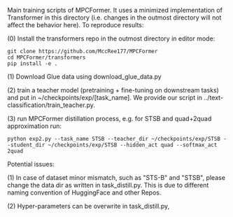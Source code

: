 Main training scripts of MPCFormer. It uses a minimized implementation of Transformer in this directory (i.e. changes in the outmost directory will not affect the behavior here). To reproduce results:

(0) Install the transformers repo in the outmost directory in editor mode:
    
    git clone https://github.com/MccRee177/MPCFormer
    cd MPCFormer/transformers
    pip install -e .

(1) Download Glue data using download_glue_data.py

(2) train a teacher model (pretraining + fine-tuning on downstream tasks) and put in ~/checkpoints/exp/[task_name]. We provide our script in ../text-classification/train_teacher.py.

(3) run MPCFormer distillation process, e.g. for STSB and quad+2quad approximation run:

    python exp2.py --task_name STSB --teacher_dir ~/checkpoints/exp/STSB --student_dir ~/checkpoints/exp/STSB --hidden_act quad --softmax_act 2quad

Potential issues:

(1) In case of dataset minor mismatch, such as "STS-B" and "STSB", please change the data dir as written in task_distill.py. This is due to different naming convention
    of HuggingFace and other Repos.

(2) Hyper-parameters can be overwrite in task_distill.py, 
